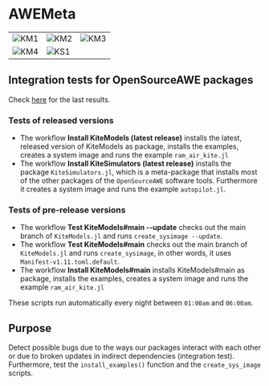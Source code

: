 # AWEMeta

<table>
  <tr>
    <td><img src="https://github.com/OpenSourceAWE/AWEMeta.jl/actions/workflows/KM1.yml/badge.svg" alt="KM1"></td>
    <td><img src="https://github.com/OpenSourceAWE/AWEMeta.jl/actions/workflows/KM2.yml/badge.svg" alt="KM2"></td>
    <td><img src="https://github.com/OpenSourceAWE/AWEMeta.jl/actions/workflows/KM3.yml/badge.svg" alt="KM3"></td>
  </tr>
  <tr>
    <td><img src="https://github.com/OpenSourceAWE/AWEMeta.jl/actions/workflows/KM4.yml/badge.svg" alt="KM4"></td>
    <td><img src="https://github.com/OpenSourceAWE/AWEMeta.jl/actions/workflows/KS1.yml/badge.svg" alt="KS1"></td>
    <td></td>
  </tr>
</table>


## Integration tests for **OpenSourceAWE** packages

Check [here](https://github.com/OpenSourceAWE/AWEMeta.jl/actions) for the last results.

### Tests of released versions
- The workflow **Install KiteModels (latest release)** installs the latest, released version of KiteModels as package, installs the examples, creates a system image and runs the example `ram_air_kite.jl`
- The workflow **Install KiteSimulators (latest release)** installs the package `KiteSimulators.jl`, which is a meta-package that installs most of the other packages of the `OpenSourceAWE` software tools. Furthermore it creates a system image and runs the example `autopilot.jl`.

### Tests of pre-release versions
- The workflow **Test KiteModels#main --update** checks out the main branch of `KiteModels.jl` and runs `create_sysimage --update`.
- The workflow **Test KiteModels#main** checks out the main branch of `KiteModels.jl` and runs `create_sysimage`, in other words, it uses `Manifest-v1.11.toml.default`.
- The workflow **Install KiteModels#main** installs KiteModels#main as package, installs the examples, creates a system image and runs the example `ram_air_kite.jl`

These scripts run automatically every night between `01:00am` and `06:00am`. 

## Purpose
Detect possible bugs due to the ways our packages interact with each other or
due to broken updates in indirect dependencies (integration test). Furthermore, test the
`install_examples()` function and the `create_sys_image` scripts. 

